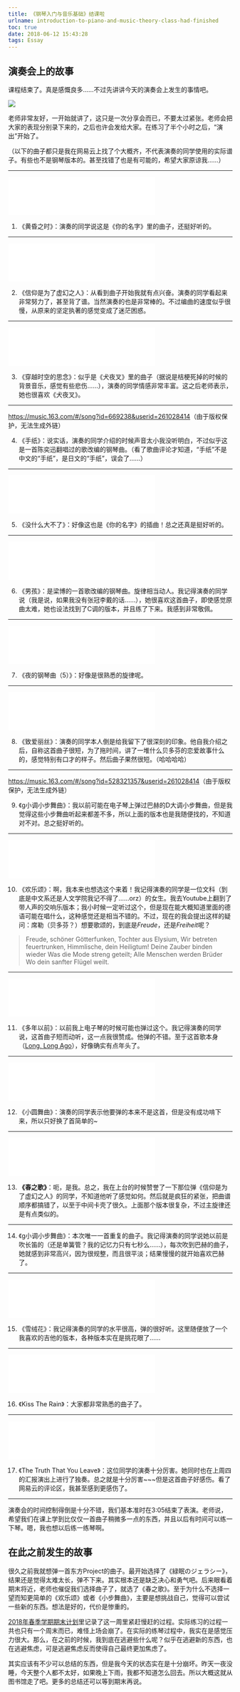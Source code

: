 ```yaml
---
title: 《钢琴入门与音乐基础》结课啦
urlname: introduction-to-piano-and-music-theory-class-had-finished
toc: true
date: 2018-06-12 15:43:28
tags: Essay
---
```


## 演奏会上的故事

课程结束了。真是感慨良多……不过先讲讲今天的演奏会上发生的事情吧。

![](list.jpg)

老师非常友好，一开始就讲了，这只是一次分享会而已，不要太过紧张。老师会把大家的表现分别录下来的，之后也许会发给大家。在练习了半个小时之后，“演出”开始了。

（以下的曲子都只是我在网易云上找了个大概齐，不代表演奏的同学使用的实际谱子。有些也不是钢琴版本的。甚至找错了也是有可能的，希望大家原谅我……）

---

<iframe frameborder="no" border="0" marginwidth="0" marginheight="0" width=330 height=86 src="//music.163.com/outchain/player?type=2&id=447818201&auto=1&height=66"></iframe>

1. 《黄昏之时》：演奏的同学说这是《你的名字》里的曲子，还挺好听的。

---

<iframe frameborder="no" border="0" marginwidth="0" marginheight="0" width=330 height=86 src="//music.163.com/outchain/player?type=2&id=690481&auto=1&height=66"></iframe>

2. 《信仰是为了虚幻之人》：从看到曲子开始我就有点兴奋。演奏的同学看起来非常努力了，甚至背了谱。当然演奏的也是非常棒的。不过编曲的速度似乎很慢，从原来的坚定执著的感觉变成了迷茫困惑。

---

<iframe frameborder="no" border="0" marginwidth="0" marginheight="0" width=330 height=86 src="//music.163.com/outchain/player?type=2&id=568552869&auto=1&height=66"></iframe>


3. 《穿越时空的思念》：似乎是《犬夜叉》里的曲子（据说是桔梗死掉的时候的背景音乐，感觉有些悲伤……），演奏的同学情感非常丰富。这之后老师表示，她也很喜欢《犬夜叉》。

---

<https://music.163.com/#/song?id=669238&userid=261028414>（由于版权保护，无法生成外链）


4. 《手纸》：说实话，演奏的同学介绍的时候声音太小我没听明白，不过似乎这是一首陈奕迅翻唱过的歌改编的钢琴曲。（看了歌曲评论才知道，“手纸”不是中文的“手纸”，是日文的“手纸”，误会了……）

---

<iframe frameborder="no" border="0" marginwidth="0" marginheight="0" width=330 height=86 src="//music.163.com/outchain/player?type=2&id=474341109&auto=1&height=66"></iframe>

5. 《没什么大不了》：好像这也是《你的名字》的插曲！总之还真是挺好听的。

---

<iframe frameborder="no" border="0" marginwidth="0" marginheight="0" width=330 height=86 src="//music.163.com/outchain/player?type=2&id=550222723&auto=1&height=66"></iframe>

6. 《男孩》：是梁博的一首歌改编的钢琴曲。旋律相当动人。我记得演奏的同学说（我是说，如果我没有张冠李戴的话……），她很喜欢这首曲子，即使感觉原曲太难，她也设法找到了C调的版本，并且练了下来。我感到非常敬佩。

---

<iframe frameborder="no" border="0" marginwidth="0" marginheight="0" width=330 height=86 src="//music.163.com/outchain/player?type=2&id=494767486&auto=1&height=66"></iframe>

7. 《夜的钢琴曲（5）》：好像是很熟悉的旋律呢。

---

<iframe frameborder="no" border="0" marginwidth="0" marginheight="0" width=330 height=86 src="//music.163.com/outchain/player?type=2&id=492857516&auto=1&height=66"></iframe>

8. 《致爱丽丝》：演奏的同学本人倒是给我留下了很深刻的印象。他自我介绍之后，自称这首曲子很短，为了拖时间，讲了一堆什么贝多芬的恋爱故事什么的，感觉特别有口才的样子。然后曲子果然很短。（哈哈哈哈）

---

<https://music.163.com/#/song?id=528321357&userid=261028414>（由于版权保护，无法生成外链）

9. 《g小调小步舞曲》：我以前可能在电子琴上弹过巴赫的D大调小步舞曲，但是我觉得这些小步舞曲听起来都差不多，所以上面的版本也是我随便找的，不知道对不对。总之挺好听的。

---

<iframe frameborder="no" border="0" marginwidth="0" marginheight="0" width=330 height=86 src="//music.163.com/outchain/player?type=2&id=544147536&auto=1&height=66"></iframe>

10. 《欢乐颂》：啊，我本来也想选这个来着！我记得演奏的同学是一位文科（到底是中文系还是人文学院我记不得了……orz）的女生。我去Youtube上翻到了带人声的交响乐版本；我小时候一定听过这个，但是现在能大概知道里面的德语可能在唱什么，这种感觉还是相当不错的。不过，现在的我会提出这样的疑问：席勒（贝多芬？）想要歌颂的，到底是*Freude*，还是*Freiheit*呢？

>Freude, schöner Götterfunken,
Tochter aus Elysium,
Wir betreten feuertrunken,
Himmlische, dein Heiligtum!
Deine Zauber binden wieder
Was die Mode streng geteilt;
Alle Menschen werden Brüder
Wo dein sanfter Flügel weilt.

---

<iframe frameborder="no" border="0" marginwidth="0" marginheight="0" width=330 height=86 src="//music.163.com/outchain/player?type=2&id=462433694&auto=1&height=66"></iframe>

11. 《多年以前》：以前我上电子琴的时候可能也弹过这个。我记得演奏的同学说，这首曲子短而动听，这一点我很赞成。他弹的不错。至于这首歌本身（[Long, Long Ago](https://en.wikipedia.org/wiki/Long,_Long_Ago)），好像确实有点年头了。

---

<iframe frameborder="no" border="0" marginwidth="0" marginheight="0" width=330 height=86 src="//music.163.com/outchain/player?type=2&id=29800470&auto=1&height=66"></iframe>

12. 《小圆舞曲》：演奏的同学表示他要弹的本来不是这首，但是没有成功啃下来，所以只好换了首简单的~

---

<iframe frameborder="no" border="0" marginwidth="0" marginheight="0" width=330 height=86 src="//music.163.com/outchain/player?type=2&id=25830171&auto=1&height=66"></iframe>

13. **《春之歌》**：呃，是我。总之，我在上台的时候赞誉了一下那位弹《信仰是为了虚幻之人》的同学，不知道他听了感觉如何。然后就是疯狂的紧张，把曲谱顺序都搞错了，以至于中间卡壳了很久。上面那个版本很复杂，不过主旋律还是有点类似的。

---

14. 《g小调小步舞曲》：本次唯一一首重复的曲子。我记得演奏的同学说她以前是吹长笛的（还是单簧管？我的记忆力只有七秒么……），每次吹到巴赫的曲子，她就感到非常高兴，因为很规整，而且很平淡；结果慢慢的就开始喜欢巴赫了。

---

<iframe frameborder="no" border="0" marginwidth="0" marginheight="0" width=330 height=86 src="//music.163.com/outchain/player?type=2&id=21935138&auto=1&height=66"></iframe>

15. 《雪绒花》：我记得演奏的同学的水平很高，弹的很好听。这里随便放了一个我喜欢的吉他的版本，各种版本实在是挑花眼了……

---

<iframe frameborder="no" border="0" marginwidth="0" marginheight="0" width=330 height=86 src="//music.163.com/outchain/player?type=2&id=563413985&auto=1&height=66"></iframe>

16. 《Kiss The Rain》：大家都非常熟悉的曲子了。

---

<iframe frameborder="no" border="0" marginwidth="0" marginheight="0" width=330 height=86 src="//music.163.com/outchain/player?type=2&id=139774&auto=1&height=66"></iframe>

17. 《The Truth That You Leave》：这位同学的演奏十分厉害。她同时也在上周四的汇报演出上进行了独奏。总之就是十分厉害~~~但是这首曲子好感伤。看了网易云的评论区，我甚至感到更感伤了。

---

演奏会的时间控制得倒是十分不错，我们基本准时在3:05结束了表演。老师说，希望我们在课上学到比仅仅一首曲子稍微多一点的东西，并且以后有时间可以练一下琴。嗯，我也想以后练一练琴啊。

## 在此之前发生的故事

很久之前我就想弹一首东方Project的曲子。最开始选择了《緑眠のジェラシー》，结果还是觉得太难太长，弹不下来。其实根本还是缺乏决心和勇气吧。后来眼看着期末将近，老师也催促我们选择曲子了，就选了《春之歌》。至于为什么不选择一望而知更简单的《欢乐颂》或者《小步舞曲》，主要是想挑战自己，觉得可以尝试一些新的东西。想法是好的，代价是惨重的。

[2018年春季学期期末计划](/post/2018-spring-end-of-semester-plan)里记录了这一周里紧赶慢赶的过程。实际练习的过程一共也只有一个周末而已，难怪上场会崩了。在实际的练琴过程中，我实在是感觉压力很大。那么，在之前的时候，我到底在逃避些什么呢？似乎在逃避新的东西，也在逃避焦虑，可是逃避焦虑反而使得自己最终更加焦虑了。

其实应该有不少可以总结的东西，但是我今天的状态实在是十分崩坏。昨天一夜没睡，今天整个人都不太好，如果晚上下雨，我都不知道怎么回去。所以大概这就从图书馆走了吧。更多的总结还可以等到期末再说。
